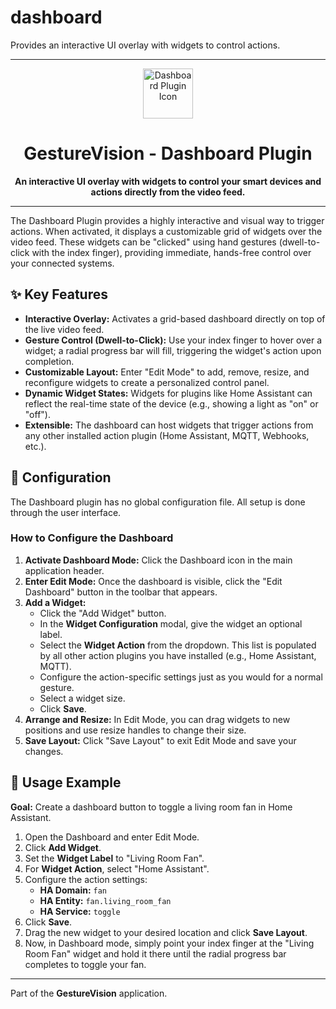 #  dashboard

Provides an interactive UI overlay with widgets to control actions.

---

<p align="center">
  <img src="https://raw.githubusercontent.com/your-repo/gesture-vision-app/main/path/to/icon.png" width="80" alt="Dashboard Plugin Icon">
</p>
<h1 align="center">GestureVision - Dashboard Plugin</h1>
<p align="center">
  <strong>An interactive UI overlay with widgets to control your smart devices and actions directly from the video feed.</strong>
</p>

---

The Dashboard Plugin provides a highly interactive and visual way to trigger actions. When activated, it displays a customizable grid of widgets over the video feed. These widgets can be "clicked" using hand gestures (dwell-to-click with the index finger), providing immediate, hands-free control over your connected systems.

## ✨ Key Features

-   **Interactive Overlay:** Activates a grid-based dashboard directly on top of the live video feed.
-   **Gesture Control (Dwell-to-Click):** Use your index finger to hover over a widget; a radial progress bar will fill, triggering the widget's action upon completion.
-   **Customizable Layout:** Enter "Edit Mode" to add, remove, resize, and reconfigure widgets to create a personalized control panel.
-   **Dynamic Widget States:** Widgets for plugins like Home Assistant can reflect the real-time state of the device (e.g., showing a light as "on" or "off").
-   **Extensible:** The dashboard can host widgets that trigger actions from any other installed action plugin (Home Assistant, MQTT, Webhooks, etc.).

## 🔧 Configuration

The Dashboard plugin has no global configuration file. All setup is done through the user interface.

### How to Configure the Dashboard

1.  **Activate Dashboard Mode:** Click the Dashboard icon in the main application header.
2.  **Enter Edit Mode:** Once the dashboard is visible, click the "Edit Dashboard" button in the toolbar that appears.
3.  **Add a Widget:**
    -   Click the "Add Widget" button.
    -   In the **Widget Configuration** modal, give the widget an optional label.
    -   Select the **Widget Action** from the dropdown. This list is populated by all other action plugins you have installed (e.g., Home Assistant, MQTT).
    -   Configure the action-specific settings just as you would for a normal gesture.
    -   Select a widget size.
    -   Click **Save**.
4.  **Arrange and Resize:** In Edit Mode, you can drag widgets to new positions and use resize handles to change their size.
5.  **Save Layout:** Click "Save Layout" to exit Edit Mode and save your changes.

## 🚀 Usage Example

**Goal:** Create a dashboard button to toggle a living room fan in Home Assistant.

1.  Open the Dashboard and enter Edit Mode.
2.  Click **Add Widget**.
3.  Set the **Widget Label** to "Living Room Fan".
4.  For **Widget Action**, select "Home Assistant".
5.  Configure the action settings:
    -   **HA Domain:** `fan`
    -   **HA Entity:** `fan.living_room_fan`
    -   **HA Service:** `toggle`
6.  Click **Save**.
7.  Drag the new widget to your desired location and click **Save Layout**.
8.  Now, in Dashboard mode, simply point your index finger at the "Living Room Fan" widget and hold it there until the radial progress bar completes to toggle your fan.

---

Part of the **GestureVision** application.